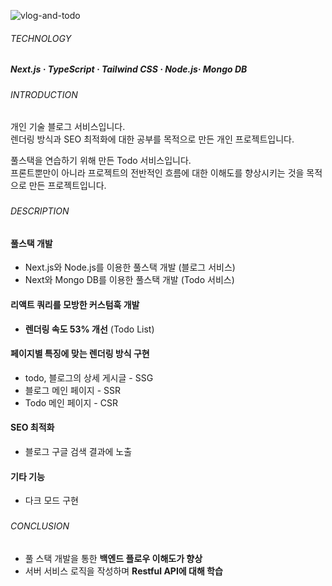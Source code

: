 ![vlog-and-todo](https://github.com/jhchoi1182/portfolio/assets/116577489/70ed7fdb-ea95-42d1-ab02-091e3a961e05)

###### TECHNOLOGY

##### Next.js · TypeScript · Tailwind CSS · Node.js· Mongo DB

###

###### INTRODUCTION

개인 기술 블로그 서비스입니다.  
렌더링 방식과 SEO 최적화에 대한 공부를 목적으로 만든 개인 프로젝트입니다.

풀스택을 연습하기 위해 만든 Todo 서비스입니다.  
프론트뿐만이 아니라 프로젝트의 전반적인 흐름에 대한 이해도를 향상시키는 것을 목적으로 만든 프로젝트입니다.

###

###### DESCRIPTION

#### 풀스택 개발

- Next.js와 Node.js를 이용한 풀스택 개발 (블로그 서비스)
- Next와 Mongo DB를 이용한 풀스택 개발 (Todo 서비스)

#### 리액트 쿼리를 모방한 커스텀훅 개발

- **렌더링 속도 53% 개선** (Todo List)

#### 페이지별 특징에 맞는 렌더링 방식 구현

- todo, 블로그의 상세 게시글 - SSG
- 블로그 메인 페이지 - SSR
- Todo 메인 페이지 - CSR

#### SEO 최적화

- 블로그 구글 검색 결과에 노출

#### 기타 기능

- 다크 모드 구현

###

###### CONCLUSION

- 풀 스택 개발을 통한 **백엔드 플로우 이해도가 향상**
- 서버 서비스 로직을 작성하며 **Restful API에 대해 학습**
